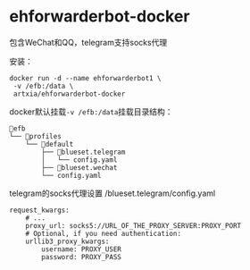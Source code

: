 # ehforwarderbot-docker

包含WeChat和QQ，telegram支持socks代理


安装：
```
docker run -d --name ehforwarderbot1 \
 -v /efb:/data \
 artxia/ehforwarderbot-docker
```


docker默认挂载`-v /efb:/data`挂载目录结构：
```
📂efb
└── 📂profiles
    └── 📂default
        ├── 📂blueset.telegram
        │   └── config.yaml
        ├── 📂blueset.wechat
        └── config.yaml
```


telegram的socks代理设置 /blueset.telegram/config.yaml
```
request_kwargs:
    # ...
    proxy_url: socks5://URL_OF_THE_PROXY_SERVER:PROXY_PORT
    # Optional, if you need authentication:
    urllib3_proxy_kwargs:
        username: PROXY_USER
        password: PROXY_PASS
```

